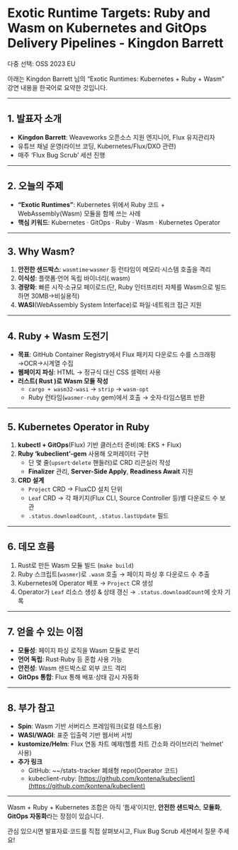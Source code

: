 # Exotic Runtime Targets: Ruby and Wasm on Kubernetes and GitOps Delivery Pipelines - Kingdon Barrett

다중 선택: OSS 2023 EU

아래는 Kingdon Barrett 님의 “Exotic Runtimes: Kubernetes + Ruby + Wasm” 강연 내용을 한국어로 요약한 것입니다.

---

## 1. 발표자 소개

- **Kingdon Barrett**: Weaveworks 오픈소스 지원 엔지니어, Flux 유지관리자
- 유튜브 채널 운영(라이브 코딩, Kubernetes/Flux/DXO 관련)
- 매주 ‘Flux Bug Scrub’ 세션 진행

---

## 2. 오늘의 주제

- **“Exotic Runtimes”**: Kubernetes 위에서 Ruby 코드 + WebAssembly(Wasm) 모듈을 함께 쓰는 사례
- **핵심 키워드**: Kubernetes · GitOps · Ruby · Wasm · Kubernetes Operator

---

## 3. Why Wasm?

1. **안전한 샌드박스**: `wasmtime`·`wasmer` 등 런타임이 메모리·시스템 호출을 격리
2. **이식성**: 플랫폼·언어 독립 바이너리(.wasm)
3. **경량화**: 빠른 시작·소규모 페이로드(단, Ruby 인터프리터 자체를 Wasm으로 빌드하면 30MB→비실용적)
4. **WASI**(WebAssembly System Interface)로 파일·네트워크 접근 지원

---

## 4. Ruby + Wasm 도전기

- **목표**: GitHub Container Registry에서 Flux 패키지 다운로드 수를 스크래핑→OCR→시계열 수집
- **웹페이지 파싱**: HTML → 정규식 대신 CSS 셀렉터 사용
- **러스트( Rust )로 Wasm 모듈 작성**
    - `cargo + wasm32-wasi` → `strip` → `wasm-opt`
    - Ruby 런타임(`wasmer-ruby` gem)에서 호출 → 숫자·타임스탬프 반환

---

## 5. Kubernetes Operator in Ruby

1. **kubectl + GitOps**(Flux) 기반 클러스터 준비(예: EKS + Flux)
2. **Ruby ‘kubeclient’-gem** 사용해 오퍼레이터 구현
    - 단 몇 줄(`upsert`·`delete` 핸들러)로 CRD 리콘실러 작성
    - **Finalizer** 관리, **Server-Side Apply**, **Readiness Await** 지원
3. **CRD 설계**
    - `Project` CRD → FluxCD 설치 단위
    - `Leaf` CRD → 각 패키지(Flux CLI, Source Controller 등)별 다운로드 수 보관
    - `.status.downloadCount`, `.status.lastUpdate` 필드

---

## 6. 데모 흐름

1. Rust로 만든 Wasm 모듈 빌드 (`make build`)
2. Ruby 스크립트(`wasmer`)로 `.wasm` 호출 → 페이지 파싱 후 다운로드 수 추출
3. Kubernetes에 Operator 배포 → `Project` CR 생성
4. Operator가 `Leaf` 리소스 생성 & 상태 갱신 → `.status.downloadCount`에 숫자 기록

---

## 7. 얻을 수 있는 이점

- **모듈성**: 페이지 파싱 로직을 Wasm 모듈로 분리
- **언어 독립**: Rust·Ruby 등 혼합 사용 가능
- **안전성**: Wasm 샌드박스로 외부 코드 격리
- **GitOps 통합**: Flux 통해 배포·상태 감시 자동화

---

## 8. 부가 참고

- **Spin**: Wasm 기반 서버리스 프레임워크(로컬 테스트용)
- **WASI/WAGI**: 표준 입출력 기반 웹서버 서빙
- **kustomize/Helm**: Flux 연동 차트 예제(헬름 차트 간소화 라이브러리 ‘helmet’ 사용)
- **추가 링크**
    - GitHub: ~~/stats-tracker 폐쇄형 repo(Operator 코드)
    - kubeclient-ruby: [https://github.com/kontena/kubeclient](https://github.com/kontena/kubeclient)

---

Wasm + Ruby + Kubernetes 조합은 아직 ‘틈새’이지만, **안전한 샌드박스**, **모듈화**, **GitOps 자동화**라는 장점이 있습니다.

관심 있으시면 발표자료·코드를 직접 살펴보시고, Flux Bug Scrub 세션에서 질문 주세요!